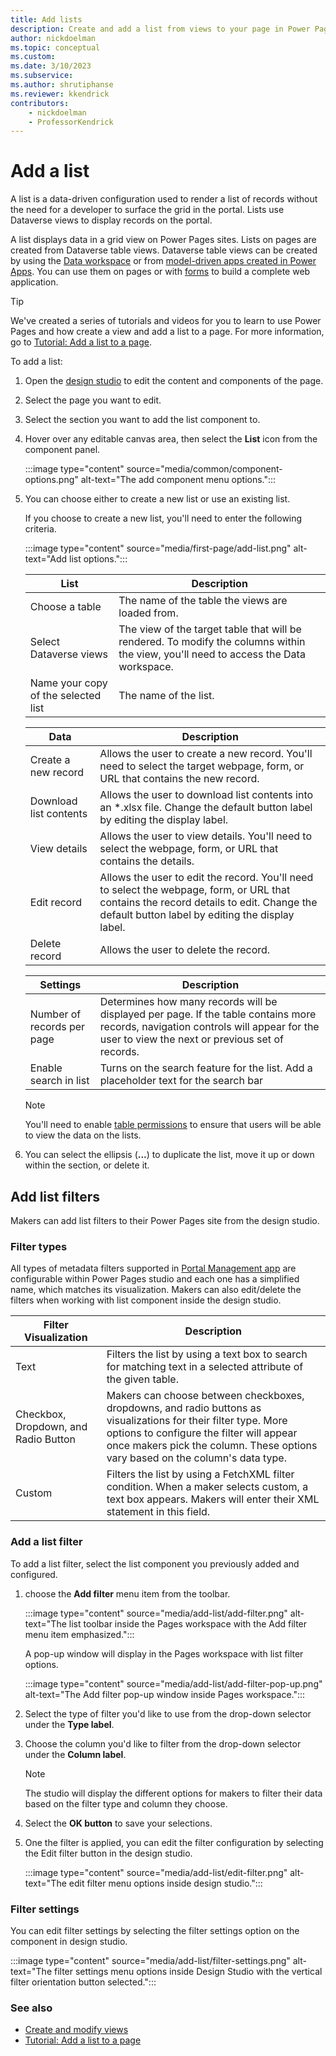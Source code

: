 ```yaml
---
title: Add lists
description: Create and add a list from views to your page in Power Pages.
author: nickdoelman
ms.topic: conceptual
ms.custom: 
ms.date: 3/10/2023
ms.subservice:
ms.author: shrutiphanse 
ms.reviewer: kkendrick
contributors:
    - nickdoelman
    - ProfessorKendrick
---
```


# Add a list

A list is a data-driven configuration used to render a list of records without the need for a developer to surface the grid in the portal. Lists use Dataverse views to display records on the portal.

A list displays data in a grid view on Power Pages sites. Lists on pages are created from Dataverse table views. Dataverse table views can be created by using the [Data workspace](use-data-workspace.md) or from [model-driven apps created in Power Apps](/power-apps/maker/model-driven-apps/accessing-view-definitions/). You can use them on pages or with [forms](add-form.md) to build a complete web application.

> [!TIP]
> We've created a series of tutorials and videos for you to learn to use Power Pages and how create a view and add a list to a page. For more information, go to [Tutorial: Add a list to a page](tutorial-add-list-to-page.md).

To add a list:

1. Open the [design studio](use-design-studio.md) to edit the content and components of the page.

1. Select the page you want to edit.

1. Select the section you want to add the list component to.

1. Hover over any editable canvas area, then select the **List** icon from the component panel.

    :::image type="content" source="media/common/component-options.png" alt-text="The add component menu options.":::

1. You can choose either to create a new list or use an existing list.

   If you choose to create a new list, you'll need to enter the following criteria.

    :::image type="content" source="media/first-page/add-list.png" alt-text="Add list options.":::

    | List | Description |
    | ----------- | ----------- |
    | Choose a table | The name of the table the views are loaded from. |
    | Select Dataverse views | The view of the target table that will be rendered. To modify the columns within the view, you'll need to access the Data workspace. |
    | Name your copy of the selected list | The name of the list. |

    | Data | Description |
    | ----------- | ----------- |
    | Create a new record | Allows the user to create a new record. You'll need to select the target webpage, form, or URL that contains the new record. |
    | Download list contents | Allows the user to download list contents into an *.xlsx file. Change the default button label by editing the display label. |
    | View details | Allows the user to view details.  You'll need to select the webpage, form, or URL that contains the details. | 
    | Edit record | Allows the user to edit the record. You'll need to select the webpage, form, or URL that contains the record details to edit. Change the default button label by editing the display label. |
    | Delete record | Allows the user to delete the record. | 

    | Settings | Description |
    | - | - |
    | Number of records per page | Determines how many records will be displayed per page. If the table contains more records, navigation controls will appear for the user to view the next or previous set of records. |
    | Enable search in list | Turns on the search feature for the list. Add a placeholder text for the search bar |

    > [!NOTE]
    > You'll need to enable [table permissions](../security/table-permissions.md) to ensure that users will be able to view the data on the lists.

1. You can select the ellipsis (**...**) to duplicate the list, move it up or down within the section, or delete it.

## Add list filters

Makers can add list filters to their Power Pages site from the design studio.  

### Filter types

All types of metadata filters supported in [Portal Management app](../configure/portal-management-app.md) are configurable within Power Pages studio and each one has a simplified name, which matches its visualization.  Makers can also edit/delete the filters when working with list component inside the design studio.

| Filter Visualization | Description  |
|---------|---------|
|Text    | Filters the list by using a text box to search for matching text in a selected attribute of the given table.        |
|Checkbox, Dropdown, and Radio Button    | Makers can choose between checkboxes, dropdowns, and radio buttons as visualizations for their filter type. More options to configure the filter will appear once makers pick the column.  These options vary based on the column's data type.       |
|Custom   | Filters the list by using a FetchXML filter condition. When a maker selects custom, a text box appears.  Makers will enter their XML statement in this field.        |

### Add a list filter

To add a list filter, select the list component you previously added and configured.  

1. choose the **Add filter** menu item from the toolbar.

    :::image type="content" source="media/add-list/add-filter.png" alt-text="The list toolbar inside the Pages workspace with the Add filter menu item emphasized.":::

    A pop-up window will display in the Pages workspace with list filter options.  

    :::image type="content" source="media/add-list/add-filter-pop-up.png" alt-text="The Add filter pop-up window inside Pages workspace.":::

1. Select the type of filter you'd like to use from the drop-down selector under the **Type label**.

1. Choose the column you'd like to filter from the drop-down selector under the **Column label**.

    >[!NOTE]
    > The studio will display the different options for makers to filter their data based on the filter type and column they choose.

1. Select the **OK button** to save your selections.  

1. One the filter is applied, you can edit the filter configuration by selecting the Edit filter button in the design studio.
    
    :::image type="content" source="media/add-list/edit-filter.png" alt-text="The edit filter menu options inside design studio."::: 

### Filter settings

You can edit filter settings by selecting the filter settings option on the component in design studio.

:::image type="content" source="media/add-list/filter-settings.png" alt-text="The filter settings menu options inside Design Studio with the vertical filter orientation button selected.":::

### See also

- [Create and modify views](../configure/data-workspace-views.md)
- [Tutorial: Add a list to a page](tutorial-add-list-to-page.md)

